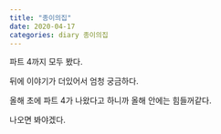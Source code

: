 ```yaml
---
title: "종이의집"
date: 2020-04-17
categories: diary 종이의집
---
```

파트 4까지 모두 봤다.

뒤에 이야기가 더있어서 엄청 궁금하다.

올해 초에 파트 4가 나왔다고 하니까 올해 안에는 힘들꺼같다.

나오면 봐야겠다.
